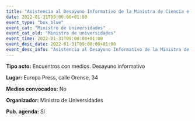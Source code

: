 ---
title: "Asistencia al Desayuno Informativo de la Ministra de Ciencia e Innovación"
date: 2022-01-31T09:00:00+01:00
event_type: "box_blue" 
event_cat: "Ministro de Universidades"
event_cat_old: "Ministro de universidades"
event_time: 2022-01-31T09:00:00+01:00
event_desc_date: 2022-01-31T09:00:00+01:00
event_desc_info: "Asistencia al Desayuno Informativo de la Ministra de Ciencia e Innovación"
---<p class="card-light list_schedule_description"><b>Tipo acto:</b> Encuentros con medios. Desayuno informativo
</p><p class="card-light list_schedule_description"><b>Lugar:</b> Europa Press, calle Orense, 34
</p><p class="card-light list_schedule_description"><b>Medios convocados:</b> No
</p><p class="card-light list_schedule_description"><b>Organizador:</b> Ministro de Universidades </p><p class="card-light list_schedule_description"><b>Pub. agenda:</b> Sí
</p>